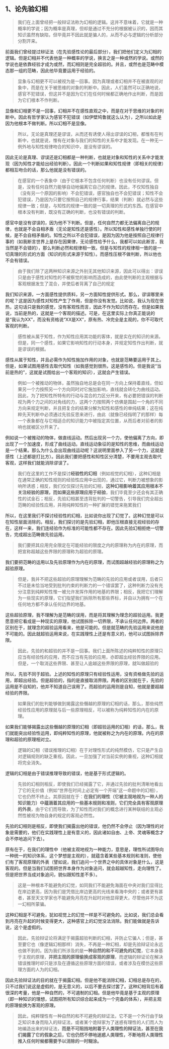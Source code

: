 <h2>1、论先验幻相</h2><blockquote>我们在上面曾经把一般辩证法称为幻相的逻辑。这并不意味着，它就是一种概率的学说；因为概率是真理，但却是通过不充分的根据被认识的，因而其知识虽然有缺陷，但毕竟并不因此就是骗人的，从而不必与逻辑的分析部分分割开来。</blockquote><p>前面我们曾经提过辩证法（在先验感性论的最后部分），我们把他们定义为幻相的逻辑。但是幻相并不代表他是一种概率的学说，换言之是一种或然的学说。或然的学说也是依靠经验才成为或然，而幻相则是完全超验的。并且，或然也是范畴中模态那一组的范畴，因此他毕竟要运用于经验的。</p><blockquote>显象与幻相更不可以被视为是一回事。因为真理或者幻相并不在被直观的对象中，而是在关于被思维的对象的判断中。因此，人们虽然可以正确地说，感官不犯错误，但这并不是因为它们在任何时候都正确地作出判断，而是因为它们根本不作判断。</blockquote><p>显像和幻相更不是一回事，幻相并不在感性直观之中，而是在对于思维的对象的判断中。因此有哲学家认为感官不犯错误（如伊壁鸠鲁就这么认为），之所以如此是因为他根本不做判断。所以幻相不是显像。</p><blockquote>所以，无论是真理还是谬误，从而还有诱使人得出谬误的幻相，都惟有在判断中，也就是说，惟有在对象与我们的知性的关系中才能发现。在一种无一例外地与知性规律吻合的知识中，是没有谬误的。</blockquote><p>因此无论是真理、谬误还是幻相都是一种判断，也就是对象和知性的关系中才能发现（因为知性才能给出经验判断）。因此一个判断如果和知性规律（即相关的规律）都相互吻合的话，那么他就是没有错误的。</p><blockquote>在感官的一个表象中（由于它根本不包含任何判断）也没有任何谬误。但是，没有任何自然力能够自动地偏离它自己的规律。因此，不仅知性独自（没有另一个原因的影响）不会犯错误，感官独自也不会犯错误；知性不会犯错误，乃是因为只要它按照自己的规律行事，结果（判断）就必然与这些规律一致；但是，与知性的规律一致的是一切真理的形式的东西。在感官中根本没有判断，既没有正确的判断，也没有错误的判断。</blockquote><p>感官中是没有谬误的，因为他不下判断。但是，任何自然力都无法偏离自己的规律，也就是不会自相矛盾（无论是知性还是感性）。所以知性和感性单独行使的时候，是不会自相矛盾的。知性之所以不会犯错误，是因为因为他是按照自己规律行事的（如我断言世界上是存在因果律，无论感性给予什么，我都可以如此断言，我当然是不会错的），那么判断必然和规律相一致。但是与知性的规律相一致的是一切真理的形式的方面（知识的形式来源于知性）。而感性压根不做判断，所以他也不会有错误。</p><blockquote>由于我们除了这两种知识来源之外别无其他知识来源，因此可以得出：谬误只是由于感性对知性的不被察觉的影响而造成的，由此使判断的主观根据与客观根据发生了混合，并使后者背离了自己的规定</blockquote><p>我们知识来源，一方面感性提供质料，另一方面知性提供形式。那么，谬误哪里来的呢？这是因为感性对知性产生了作用，但是你没有发觉。比如说，我认为现在很热，这句话只是我的感觉，没有客观性而言，因此不作为知识而存在。但是如果我说，当前是热的，这就是一个客观的描述。可是，在这里实际上你真正能说的是“我认为XX”，而没有资格说“XX是XX”，原有热、冷完全是主观的，你不可取代客观的判断。</p><blockquote>感性被从属于知性，作为知性应用其功能的客体，就是实在的知识的来源。但是，同一个感性，如果它影响知性的行动本身，并规定知性作出判断，就是谬误的根据。</blockquote><p>感性从属于知性，并且必需作为知性施加作用的对象，也就是范畴要运用于其上。但是，如果试图用感性去取代知性（如我感觉到很热，这是感性的。但是我说“当前是热的”，这就是试图给出一个客观的知识），这就会产生错误。</p><blockquote>例如一个被推动的物体，虽然独自地总是会在同一方向上保持着直线，但如果另一个力按照另一个方向同时对它施加影响，直线就会转化为曲线运动。因此，为了把知性所特有的行动与混合的力区分开来，有必要把错误的判断视为两个力之间的对角线的力，这两个力按照两个仿佛是围起一个角的不同方向来规定判断，并且把复合的结果分解为知性和感性的单纯结果；这在纯粹先天判断中必须通过先验反思来进行，由此（就像已经指明了的那样）每一个表象都在与它相适合的知识能力中被指定其位置，从而后者对前者的影响也就被区分开来了。</blockquote><p>例如说一个被推动的物体，做直线运动。然后出现另一个力，使他偏离了方向，即出现了一个加速度，形成了曲线运动。直线运动象征的是知性的思维，而曲线运动是一个结果。那么为什么会出现曲线运动呢？这说明里面参入了另一个力，这就是感性（上述都是打比方）。因此我们要把感性和知性区分清楚，不要用主观去取代客观，这样我们就能消除谬误了。</p><blockquote>我们在这里的工作不是探讨<b>经验性的幻相</b>（例如视觉的幻相），这种幻相是在通常正确的知性规则的经验性应用中出现的，通过它，判断力被想象的影响所诱惑；相反，我们仅仅探讨先验的幻相，<b>这种幻相影响着其应用根本不关注经验的原理，而如果这些原理应用于经验</b>，我们毕竟至少还会有其正确性的试金石；相反，先验幻相甚至违背批判的一切警告，引导我们完全超出范畴的经验性应用，并用纯粹知性的一种扩展的错觉来拖累我们</blockquote><p>所以，在这里我们不探讨经验性的幻相，比如说你出现了幻觉了。这种幻觉是可以在知性层面消除的。相反，我们探讨的是先验幻相，即他压根直接无视经验的存在，这样一来，我们连经验作为标准的可能性都不存在。因此先验幻相拒绝一切警告，完成超出范畴做先验运用。</p><blockquote>我们要把其应用完全限定在可能经验的限度之内的原理称为内在的原理，而把宣称超越这些界限的原理称为超验的原理。</blockquote><p>我们要把范畴的运用以及先验原理作为内在的原理，而试图超越经验的原理称之为超验原理。</p><blockquote>但是，我并不把这些超验的原理理解为范畴的先验的应用或者误用，后者只不过是未恰当地受到批判约束的判断力的一个错误罢了，这种判断力没有充分注意到纯粹知性惟一被允许发挥作用的地基的界限；相反，我把它们理解为一些现实的原理，它们指望我们拆除所有那些界标，并自以为拥有一个在任何地方都不承认任何边界的地基。</blockquote><p>这些超验原理，我不理解为是范畴的误用，而是将其理解为理念的超验运用。我更愿意把它看成是一种现实的原理，他试图拆除一切界限，不承认任何边界。两者的区别在于，就理念的超验运用看来，他是可能的。但是就范畴的先验运用来说他是不可能的。因此就超验运用来说，在实践理性上还是有意义的，他可以试图拆除界限。</p><blockquote>因此，先验的和超验的并不是一回事。我们上面所陈述的纯粹知性的原理只应当有经验性的应用，而不应当有先验的应用，亦即超出经验界限的应用。但是，一个取消这些界限、甚至让人逾越这些界限的原理，就叫做超验的</blockquote><p>所以，先验不同于超验。上述的知性的原理只有经验性运用，没有资格做先验的运用，即超出经验。但是超验的，指的是直接取消界限。两者的区别就在于，先验的运用是不自知的，他并不知道自己误用了。而超验的运用则是自知，他就是要超越经验的界限。</p><blockquote>如果我们的批判能够做到揭露这些僭越的原理的幻相的话，那么，那些纯然经验性应用的原理就与后一些原理相反，可以被称为纯粹知性的内在的原理。</blockquote><p>如果我们能够揭露出这些僭越的原理的幻相（即超验运用的幻相）的话，那么，我们就能突出经验性运用，即纯粹知性的原理，他就被称之为内在的原理。内在的原理和超验的原理相对立。</p><blockquote>逻辑的幻相（错误推理的幻相）在于对理性形式的纯然模仿，它只是产生自对逻辑规则的缺乏重视。因此，一旦加强了对当前实例的重视，这种幻相就将完全消失。</blockquote><p>逻辑的幻相是由于错误推理导致的错误，他是基于形式逻辑的。</p><blockquote>先验的幻相则相反，即使我们已经揭露了它，并通过先验的批判清晰地看出了它的无价值（例如“世界在时间上必定有一个开端”这一命题中的幻相），它也仍然不终止。其原因就在于：<b>在我们的理性（它被主观地视为一种人的知识能力）中蕴涵着其应用的一些基本规则和准则，它们完全具有客观原理的外表</b>，由于它们而导致，为了知性而对我们的概念进行某种联结的主观必然性被视为物自身的规定的客观必然性。</blockquote><p>先验的幻相则是相反，即使我们揭露出他的错误，他仍然不会停止（因为理性的对象是需要的，他们在实践理性上是有意义的，因此诸如自由、上帝、灵魂等概念才会不停地追问下去）。</p><p>原有在于，在我们的理性中（他被主观地视为一种能力，意思是，理性所试图导向一种统一的知识体系，这个梦想是主观的），就蕴含着某些基本规则和准则，使他们有了客观原理的外表（譬如说，我们追问一个世界之中的具体对象是什么，这是客观的。但是当我们试图把世界本身作为对象追问，就会超越知性，走向理性了。但是把世界当成对象追问，貌似跟知性差不多）。</p><blockquote>这是一种根本不能避免的幻觉，如同我们不能避免海面在中央对我们显得比在岸边更高，因为我们是凭借比岸边更高的光线来看海中央的；或者更有甚者，甚至天文学家也不能避免月亮在升起时对他显得更大，尽管他并不为这一幻相所蒙骗。</blockquote><p>这种幻相是不可避免，犹如视觉上的幻觉一样是不可避免的。比如说，我们总会看到月亮在升起的时候变得更大，这种感官上的幻觉没法消除。我们能做就是告诉说，这个是虚假的。</p><blockquote>因此，先验辩证论将满足于揭露超验判断的幻相，并防止它骗人；但是，甚至要它也（像逻辑幻相那样）消失，不再是一种幻相，却是先验辩证论永远也做不到的。因为我们所涉及的是<b>一种自然的和不可避免的幻觉</b>，它本身基于主观的原理，<b>并把主观的原理偷换成客观的原理</b>，而逻辑的辩证论在解决错误推理时却只是涉及在遵循这些原理方面的错误，或者涉及在模仿这些原理方面的人为的幻相。</blockquote><p>因此先验辩证法的目的就在于揭露幻相。但是他不能消除幻相，幻相总是存在的，只不过我们说这是虚假的，是无意义的，以后不要去探讨罢了。这种幻相背后有着很深的考量，他是一种自然的，不可遏制的幻相。但是他毕竟是基于主观的原理（即一种知识的理想，试图把所有知识综合起来成为一个完备的体系），并把主观的原理偷换为客观的原理。</p><blockquote>因此，纯粹理性有一种自然的和不可避免的辩证法，它不是一个外行由于缺乏知识本身而陷入的辩证法，或者某个诡辩家为了迷惑有理性的人们而人为地编造出来的辩证法，<b>而是不可阻挡地附着于人类理性的辩证法，甚至在我们揭露了它的假象之后，它也仍然不停地迷惑人类理性，不断地将人类理性推入任何时候都需要予以消除的一时糊涂。</b></blockquote>